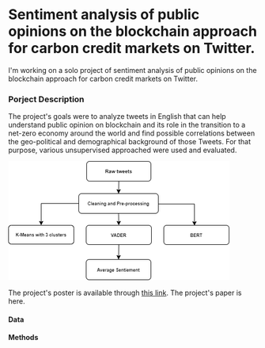 # Sentiment analysis of public opinions on the blockchain approach for carbon credit markets on Twitter.
I'm working on a solo project of sentiment analysis of public opinions on the blockchain approach for carbon credit markets on Twitter. 

### Porject Description 

The project's goals were to analyze tweets in English that can help understand public opinion on blockchain and its role in the transition to a net-zero economy around the world and find possible correlations between the geo-political and demographical background of those Tweets. For that purpose, various unsupervised approached were used and evaluated.

![Project structure diagram](images/dsl_prjstructure.png)

The project's poster is available through [this link](https://pages.github.com/). The project's paper is here.

#### Data



#### Methods
